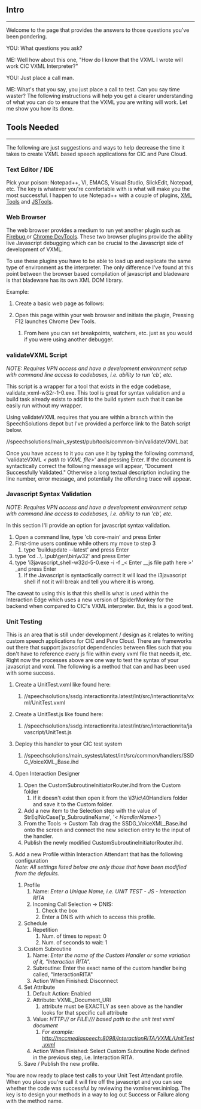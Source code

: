## 

## Intro

* * *

Welcome to the page that provides the answers to those questions you've been pondering.

YOU: What questions you ask?

ME:   Well how about this one, "How do I know that the VXML I wrote will work CIC VXML Interpreter?"

YOU: Just place a call man.

ME:   What's that you say, you just place a call to test. Can you say time waster? The following instructions will help you get a clearer understanding of what you can do to ensure that the VXML you are writing will work. Let me show you how its done.

## Tools Needed

* * *

The following are just suggestions and ways to help decrease the time it takes to create VXML based speech applications for CIC and Pure Cloud.

### Text Editor / IDE

Pick your poison: Notepad++, VI, EMACS, Visual Studio, SlickEdit, Notepad, etc. The key is whatever you're comfortable with is what will make you the most successful. I happen to use Notepad++ with a couple of plugins, [XML Tools](http://sourceforge.net/projects/npp-plugins/files/XML%20Tools/) and [JSTools](http://www.sunjw.us/jstoolnpp/).

### Web Browser

The web browser provides a medium to run yet another plugin such as [Firebug ](https://getfirebug.com/downloads)or [Chrome DevTools](https://developer.chrome.com/devtools/index). These two browser plugins provide the ability live Javascript debugging which can be crucial to the Javascript side of development of VXML.

To use these plugins you have to be able to load up and replicate the same type of environment as the interpreter. The only difference I've found at this point between the browser based compilation of javascript and bladeware is that bladeware has its own XML DOM library.

Example:

  1. Create a basic web page as follows:

  2. Open this page within your web browser and initiate the plugin, Pressing F12 launches Chrome Dev Tools.
     1. From here you can set breakpoints, watchers, etc. just as you would if you were using another debugger.



### validateVXML Script

 _NOTE: Requires VPN access and have a development environment setup with command line access to codebases, i.e. ability to run 'cb', etc._

This script is a wrapper for a tool that exists in the edge codebase, validate_vxml-w32r-1-0.exe. This tool is great for syntax validation and a build task already exists to add it to the build system such that it can be easily run without my wrapper.

Using validateVXML requires that you are within a branch within the SpeechSolutions depot but I've provided a perforce link to the Batch script below.

//speechsolutions/main_systest/pub/tools/common-bin/validateVXML.bat

Once you have access to it you can use it by typing the following command, 'validateVXML _< path to VXML file>_' and pressing Enter. If the document is syntactically correct the following message will appear, "Document Successfully Validated." Otherwise a long textual description including the line number, error message, and potentially the offending trace will appear.

### Javascript Syntax Validation

 _NOTE: Requires VPN access and have a development environment setup with command line access to codebases, i.e. ability to run 'cb', etc._

In this section I'll provide an option for javascript syntax validation. 

  1. Open a command line, type 'cb core-main' and press Enter
  2. First-time users continue while others my move to step 3
     1. type 'buildupdate --latest' and press Enter
  3. type 'cd ..\\..\pub\gen\bin\w32' and press Enter
  4. type 'i3javascript_shell-w32d-5-0.exe -i -f _< Enter __js file path here >' _and press Enter
     1. If the Javascript is syntactically correct it will load the i3javascript shell if not it will break and tell you where it is wrong.



The caveat to using this is that this shell is what is used within the Interaction Edge which uses a new version of SpiderMonkey for the backend when compared to CIC's VXML interpreter. But, this is a good test.

### Unit Testing

This is an area that is still under development / design as it relates to writing custom speech applications for CIC and Pure Cloud. There are frameworks out there that support javascript dependencies between files such that you don't have to reference every js file within every vxml file that needs it, etc. Right now the processes above are one way to test the syntax of your javascript and vxml. The following is a method that can and has been used with some success.

  1. Create a UnitTest.vxml like found here:
     1. //speechsolutions/ssdg.interactionrita.latest/int/src/interactionrita/vxml/UnitTest.vxml
  2. Create a UnitTest.js like found here:
     1. //speechsolutions/ssdg.interactionrita.latest/int/src/interactionrita/javascript/UnitTest.js
  3. Deploy this handler to your CIC test system
     1. //speechsolutions/main_systest/latest/int/src/common/handlers/SSDG_VoiceXML_Base.ihd
  4. Open Interaction Designer
     1. Open the CustomSubroutineInitiatorRouter.ihd from the Custom folder
        1. If it doesn't exist then open it from the \i3\ic\40Handlers folder and save it to the Custom folder.
     2. Add a new item to the Selection step with the value of StrEqlNoCase('p_SubroutineName', '_< HandlerName>_')
     3. From the Tools -> Custom Tab drag the SSDG_VoiceXML_Base.ihd onto the screen and connect the new selection entry to the input of the handler.
     4. Publish the newly modified CustomSubroutineInitiatorRouter.ihd.
  5. Add a new Profile within Interaction Attendant that has the following configuration  
 _Note: All settings listed below are only those that have been modified from the defaults._  

     1. Profile
        1. Name: _Enter a Unique Name, i.e. UNIT TEST - JS - Interaction RITA_
        2. Incoming Call Selection -> DNIS:
           1. Check the box
           2. Enter a DNIS with which to access this profile.
     2. Schedule
        1. Repetition
           1. Num. of times to repeat: 0
           2. Num. of seconds to wait: 1
     3. Custom Subroutine
        1. Name: _Enter the name of the Custom Handler or some variation of it, "Interaction RITA"._
        2. Subroutine: Enter the exact name of the custom handler being called, "InteractionRITA"
        3. Action When Finished: Disconnect
     4. Set Attribute
        1. Default Action: Enabled
        2. Attribute: VXML_Document_URI
           1. attribute must be EXACTLY as seen above as the handler looks for that specific call attribute
        3. Value: _HTTP:// or FILE:/// based path to the unit test vxml document_
           1.  _For example:  <http://mccmediaspeech:8098/InteractionRITA/VXML/UnitTest.vxml>_
        4. Action When Finished: Select Custom Subroutine Node defined in the previous step, i.e. Interaction RITA.
     5. Save / Publish the new profile.



You are now ready to place test calls to your Unit Test Attendant profile. When you place you're call it will fire off the javascript and you can see whether the code was successful by reviewing the vxmlserver.ininlog. The key is to design your methods in a way to log out Success or Failure along with the method name.

 

 

 
